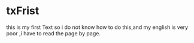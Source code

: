 # txFrist
this is my first Text
so i do not know how to do this,and my english is very poor ,i have to read the page by page.
